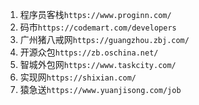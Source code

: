 1. 程序员客栈`https://www.proginn.com/`
2. 码市`https://codemart.com/developers`
3. 广州猪八戒网`https://guangzhou.zbj.com/`
4. 开源众包`https://zb.oschina.net/`
5. 智城外包网`https://www.taskcity.com/`
6. 实现网`https://shixian.com/`
7. 猿急送`https://www.yuanjisong.com/job`